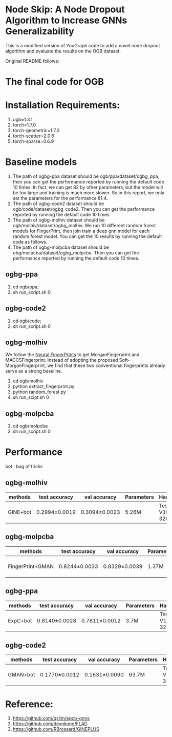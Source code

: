# Node Skip: A Node Dropout Algorithm to Increase GNNs Generalizability
This is a modified version of YouGraph code to add a novel node dropout algorithm and evaluate the results on the OGB dataset.

Original README follows:

# The final code for OGB
# Installation Requirements:
1. ogb=1.3.1
2. torch=1.7.0
3. torch-geometric=1.7.0
4. torch-scatter=2.0.6
5. torch-sparse=0.6.9

# Baseline models
1. The path of ogbg-ppa dataset should be ogb/ppa/dataset/ogbg_ppa, then you can get the performance reported by running the default code 10 times. In fact, we can get 82 by other parameters, but the model will be too large and training is much more slower. So in this report, we only set the parameters for the performance 81.4.
2. The path of ogbg-code2 dataset should be ogb/code/dataset/ogbg_code2.
Then you can get the performance reported by running the default code 10 times
3. The path of ogbg-molhiv dataset should be ogb/molhiv/dataset/ogbg_molhiv. We run 10 different random forest models for FingerPrint, then join train a deep gnn model for each random forest model. You can get the 10 results by running the default code as follows.
4. The path of ogbg-molpcba dataset should be obg/molpcba/dataset/ogbg_molpcba. Then you can get the performance reported by running the default code 10 times.

## ogbg-ppa
1. cd ogb/ppa; 
2. sh run_script.sh 0

## ogbg-code2
1. cd ogb/code;
2. sh run_script.sh 0

## ogbg-molhiv
We follow the [Neural FingerPrints](https://github.com/PaddlePaddle/PaddleHelix/tree/dev/competition/ogbg_molhiv) to get MorganFingerprint and MACCSFingerprint. Instead of adopting the proposed Soft-MorganFingerprint, we find that these two conventional fingerprints already serve as a strong baseline.

1. cd ogb/molhiv
2. python extract_fingerprint.py
3. python random_forest.py
4. sh run_scipt.sh 0

## ogbg-molpcba
1. cd ogb/molpcba
2. sh run_script.sh 0

# Performance
bot : bag of tricks
## ogbg-molhiv
| methods | test accuracy | val accuracy | Parameters | Hardware |
| ------ | ------ | ----- | ----- | ----- |
| GINE+bot | 0.2994±0.0019 | 0.3094±0.0023 | 5.26M | Tesla V100 32GB |

## ogbg-molpcba
| methods | test accuracy | val accuracy | Parameters | Hardware |
| ------ | ------ | ----- | ----- | ----- |
| FingerPrint+GMAN | 0.8244±0.0033 | 0.8329±0.0039 | 1.37M | Tesla V100 32GB |

## ogbg-ppa
| methods | test accuracy | val accuracy | Parameters | Hardware |
| ------ | ------ | ----- | ----- | ----- |
| ExpC+bot | 0.8140±0.0028 | 0.7811±0.0012 | 3.7M | Tesla V100 32GB |

## ogbg-code2
| methods | test accuracy | val accuracy | Parameters | Hardware |
| ------ | ------ | ----- | ----- | ----- |
| GMAN+bot | 0.1770±0.0012 | 0.1631±0.0090 | 63.7M | Tesla V100 32GB |

# Reference:
1. https://github.com/qslim/epcb-gnns
2. https://github.com/devnkong/FLAG
3. https://github.com/RBrossard/GINEPLUS
